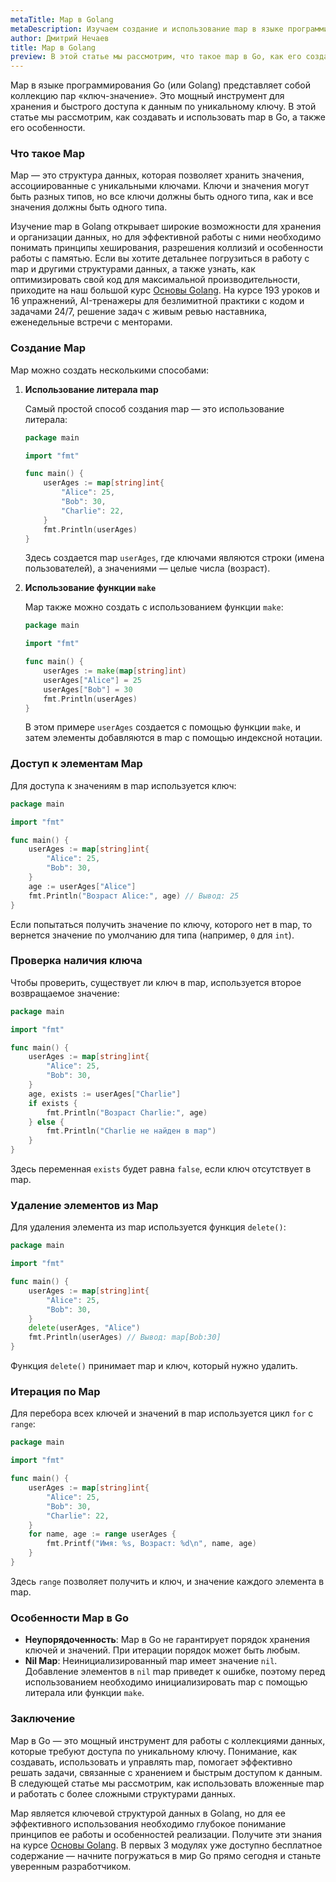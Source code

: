 ```yaml
---
metaTitle: Map в Golang
metaDescription: Изучаем создание и использование map в языке программирования Go (Golang).
author: Дмитрий Нечаев
title: Map в Golang
preview: В этой статье мы рассмотрим, что такое map в Go, как его создавать, использовать и какие особенности стоит учитывать.
---
```


Map в языке программирования Go (или Golang) представляет собой коллекцию пар «ключ-значение». Это мощный инструмент для хранения и быстрого доступа к данным по уникальному ключу. В этой статье мы рассмотрим, как создавать и использовать map в Go, а также его особенности.

### Что такое Map

Map — это структура данных, которая позволяет хранить значения, ассоциированные с уникальными ключами. Ключи и значения могут быть разных типов, но все ключи должны быть одного типа, как и все значения должны быть одного типа.

Изучение map в Golang открывает широкие возможности для хранения и организации данных, но для эффективной работы с ними необходимо понимать принципы хеширования, разрешения коллизий и особенности работы с памятью. Если вы хотите детальнее погрузиться в работу с map и другими структурами данных, а также узнать, как оптимизировать свой код для максимальной производительности, приходите на наш большой курс [Основы Golang](https://purpleschool.ru/course/go-basics?utm_source=knowledgebase&utm_medium=text&utm_campaign=Modules_v_Golang). На курсе 193 уроков и 16 упражнений, AI-тренажеры для безлимитной практики с кодом и задачами 24/7, решение задач с живым ревью наставника, еженедельные встречи с менторами.

### Создание Map

Map можно создать несколькими способами:

1. **Использование литерала map**

   Самый простой способ создания map — это использование литерала:

   ```go
   package main

   import "fmt"

   func main() {
       userAges := map[string]int{
           "Alice": 25,
           "Bob": 30,
           "Charlie": 22,
       }
       fmt.Println(userAges)
   }
   ```

   Здесь создается map `userAges`, где ключами являются строки (имена пользователей), а значениями — целые числа (возраст).

2. **Использование функции `make`**

   Map также можно создать с использованием функции `make`:

   ```go
   package main

   import "fmt"

   func main() {
       userAges := make(map[string]int)
       userAges["Alice"] = 25
       userAges["Bob"] = 30
       fmt.Println(userAges)
   }
   ```

   В этом примере `userAges` создается с помощью функции `make`, и затем элементы добавляются в map с помощью индексной нотации.

### Доступ к элементам Map

Для доступа к значениям в map используется ключ:

```go
package main

import "fmt"

func main() {
    userAges := map[string]int{
        "Alice": 25,
        "Bob": 30,
    }
    age := userAges["Alice"]
    fmt.Println("Возраст Alice:", age) // Вывод: 25
}
```

Если попытаться получить значение по ключу, которого нет в map, то вернется значение по умолчанию для типа (например, `0` для `int`).

### Проверка наличия ключа

Чтобы проверить, существует ли ключ в map, используется второе возвращаемое значение:

```go
package main

import "fmt"

func main() {
    userAges := map[string]int{
        "Alice": 25,
        "Bob": 30,
    }
    age, exists := userAges["Charlie"]
    if exists {
        fmt.Println("Возраст Charlie:", age)
    } else {
        fmt.Println("Charlie не найден в map")
    }
}
```

Здесь переменная `exists` будет равна `false`, если ключ отсутствует в map.

### Удаление элементов из Map

Для удаления элемента из map используется функция `delete()`:

```go
package main

import "fmt"

func main() {
    userAges := map[string]int{
        "Alice": 25,
        "Bob": 30,
    }
    delete(userAges, "Alice")
    fmt.Println(userAges) // Вывод: map[Bob:30]
}
```

Функция `delete()` принимает map и ключ, который нужно удалить.

### Итерация по Map

Для перебора всех ключей и значений в map используется цикл `for` с `range`:

```go
package main

import "fmt"

func main() {
    userAges := map[string]int{
        "Alice": 25,
        "Bob": 30,
        "Charlie": 22,
    }
    for name, age := range userAges {
        fmt.Printf("Имя: %s, Возраст: %d\n", name, age)
    }
}
```

Здесь `range` позволяет получить и ключ, и значение каждого элемента в map.

### Особенности Map в Go

- **Неупорядоченность**: Map в Go не гарантирует порядок хранения ключей и значений. При итерации порядок может быть любым.
- **Nil Map**: Неинициализированный map имеет значение `nil`. Добавление элементов в `nil` map приведет к ошибке, поэтому перед использованием необходимо инициализировать map с помощью литерала или функции `make`.

### Заключение

Map в Go — это мощный инструмент для работы с коллекциями данных, которые требуют доступа по уникальному ключу. Понимание, как создавать, использовать и управлять map, помогает эффективно решать задачи, связанные с хранением и быстрым доступом к данным. В следующей статье мы рассмотрим, как использовать вложенные map и работать с более сложными структурами данных.

Map является ключевой структурой данных в Golang, но для ее эффективного использования необходимо глубокое понимание принципов ее работы и особенностей реализации. Получите эти знания на курсе [Основы Golang](https://purpleschool.ru/course/go-basics?utm_source=knowledgebase&utm_medium=text&utm_campaign=Modules_v_Golang). В первых 3 модулях уже доступно бесплатное содержание — начните погружаться в мир Go прямо сегодня и станьте уверенным разработчиком.
